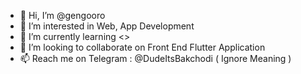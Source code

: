 - 👋 Hi, I’m @gengooro
- 👀 I’m interested in Web, App Development
- 🌱 I’m currently learning <<NextJS />>
- 💞️ I’m looking to collaborate on Front End Flutter Application
- 📫 Reach me on Telegram : @DudeItsBakchodi ( Ignore Meaning )

<!---
gengooro/gengooro is a ✨ special ✨ repository because its `README.md` (this file) appears on your GitHub profile.
You can click the Preview link to take a look at your changes.
--->
